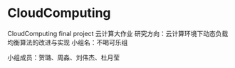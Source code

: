 # CloudComputing
CloudComputing final project
云计算大作业
研究方向：云计算环境下动态负载均衡算法的改进与实现
小组名：不喝可乐组

小组成员：贺璐、周淼、刘伟杰、杜月莹
